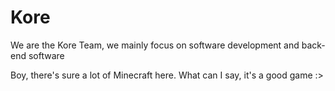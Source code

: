 # Kore
We are the Kore Team, we mainly focus on software development and back-end software

Boy, there's sure a lot of Minecraft here. What can I say, it's a good game :>
